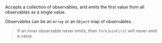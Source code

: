 Accepts a collection of observables, and emits the first value from
all observables as a single value.

Observables can be an `Array` or an `Object` map of observables.

> If an inner observable never emits, then `forkJoinFirst` will never emit a value.
